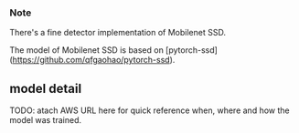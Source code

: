 ### Note
There's a fine detector implementation of Mobilenet SSD.

The model of Mobilenet SSD is based on [pytorch-ssd] (https://github.com/qfgaohao/pytorch-ssd).

## model detail
TODO: atach AWS URL here for quick reference when, where and how the model was trained.